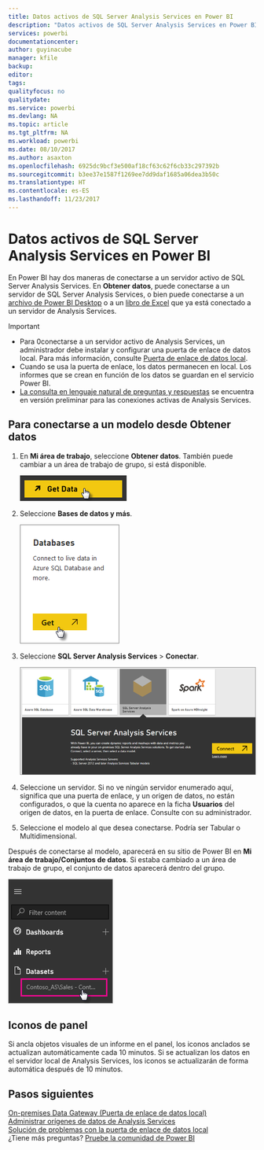 ```yaml
---
title: Datos activos de SQL Server Analysis Services en Power BI
description: "Datos activos de SQL Server Analysis Services en Power BI. Esto se realiza mediante un origen de datos que se configuró para una puerta de enlace empresarial."
services: powerbi
documentationcenter: 
author: guyinacube
manager: kfile
backup: 
editor: 
tags: 
qualityfocus: no
qualitydate: 
ms.service: powerbi
ms.devlang: NA
ms.topic: article
ms.tgt_pltfrm: NA
ms.workload: powerbi
ms.date: 08/10/2017
ms.author: asaxton
ms.openlocfilehash: 6925dc9bcf3e500af18cf63c62f6cb33c297392b
ms.sourcegitcommit: b3ee37e1587f1269ee7dd9daf1685a06dea3b50c
ms.translationtype: HT
ms.contentlocale: es-ES
ms.lasthandoff: 11/23/2017
---
```

# <a name="sql-server-analysis-services-live-data-in-power-bi"></a>Datos activos de SQL Server Analysis Services en Power BI
En Power BI hay dos maneras de conectarse a un servidor activo de SQL Server Analysis Services. En **Obtener datos**, puede conectarse a un servidor de SQL Server Analysis Services, o bien puede conectarse a un [archivo de Power BI Desktop](service-desktop-files.md) o a un [libro de Excel](service-excel-workbook-files.md) que ya está conectado a un servidor de Analysis Services.

 >[!IMPORTANT]
 >* Para 0conectarse a un servidor activo de Analysis Services, un administrador debe instalar y configurar una puerta de enlace de datos local. Para más información, consulte [Puerta de enlace de datos local](service-gateway-onprem.md).
 >* Cuando se usa la puerta de enlace, los datos permanecen en local.  Los informes que se crean en función de los datos se guardan en el servicio Power BI. 
 >* [La consulta en lenguaje natural de preguntas y respuestas](service-q-and-a-direct-query.md) se encuentra en versión preliminar para las conexiones activas de Analysis Services.

## <a name="to-connect-to-a-model-from-get-data"></a>Para conectarse a un modelo desde Obtener datos
1. En **Mi área de trabajo**, seleccione **Obtener datos**. También puede cambiar a un área de trabajo de grupo, si está disponible.
   
   ![](media/sql-server-analysis-services-tabular-data/connecttoas_getdatabutton.png)
2. Seleccione **Bases de datos y más**.
   
   ![](media/sql-server-analysis-services-tabular-data/connecttoas_getdata_1.png)
3. Seleccione **SQL Server Analysis Services** > **Conectar**. 
   
   ![](media/sql-server-analysis-services-tabular-data/connecttoas_getdata_2.png)
4. Seleccione un servidor. Si no ve ningún servidor enumerado aquí, significa que una puerta de enlace, y un origen de datos, no están configurados, o que la cuenta no aparece en la ficha **Usuarios** del origen de datos, en la puerta de enlace. Consulte con su administrador.
5. Seleccione el modelo al que desea conectarse. Podría ser Tabular o Multidimensional.

Después de conectarse al modelo, aparecerá en su sitio de Power BI en **Mi área de trabajo/Conjuntos de datos**. Si estaba cambiado a un área de trabajo de grupo, el conjunto de datos aparecerá dentro del grupo.

![](media/sql-server-analysis-services-tabular-data/connecttoas_dataset_5.png)

## <a name="dashboard-tiles"></a>Iconos de panel
Si ancla objetos visuales de un informe en el panel, los iconos anclados se actualizan automáticamente cada 10 minutos. Si se actualizan los datos en el servidor local de Analysis Services, los iconos se actualizarán de forma automática después de 10 minutos.

## <a name="next-steps"></a>Pasos siguientes
[On-premises Data Gateway (Puerta de enlace de datos local)](service-gateway-onprem.md)  
[Administrar orígenes de datos de Analysis Services](service-gateway-enterprise-manage-ssas.md)  
[Solución de problemas con la puerta de enlace de datos local](service-gateway-onprem-tshoot.md)  
¿Tiene más preguntas? [Pruebe la comunidad de Power BI](http://community.powerbi.com/)

